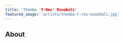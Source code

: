 ```yaml
---
title: 'Themba 'T-Rex' Mzwakali'
featured_image: 'artists/themba-t-rex-mzwakali.jpg'
---
```


## About


